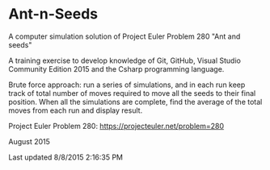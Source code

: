 # Ant-n-Seeds
A computer simulation solution of Project Euler Problem 280 "Ant and seeds"

A training exercise to develop knowledge of Git, GitHub, Visual Studio Community Edition 2015 and the Csharp programming language.

Brute force approach:  run a series of simulations, and in each run keep track of total number of moves required to move all the seeds to their final position.  When all the simulations are complete, find the average of the total moves from each run and display result.

Project Euler Problem 280:  https://projecteuler.net/problem=280

August 2015

Last updated 8/8/2015 2:16:35 PM


